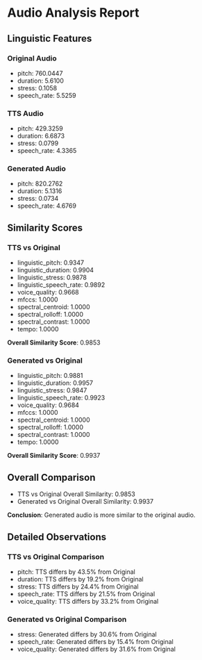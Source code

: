 # Audio Analysis Report

## Linguistic Features

### Original Audio
- pitch: 760.0447
- duration: 5.6100
- stress: 0.1058
- speech_rate: 5.5259

### TTS Audio
- pitch: 429.3259
- duration: 6.6873
- stress: 0.0799
- speech_rate: 4.3365

### Generated Audio
- pitch: 820.2762
- duration: 5.1316
- stress: 0.0734
- speech_rate: 4.6769

## Similarity Scores

### TTS vs Original
- linguistic_pitch: 0.9347
- linguistic_duration: 0.9904
- linguistic_stress: 0.9878
- linguistic_speech_rate: 0.9892
- voice_quality: 0.9668
- mfccs: 1.0000
- spectral_centroid: 1.0000
- spectral_rolloff: 1.0000
- spectral_contrast: 1.0000
- tempo: 1.0000

**Overall Similarity Score**: 0.9853

### Generated vs Original
- linguistic_pitch: 0.9881
- linguistic_duration: 0.9957
- linguistic_stress: 0.9847
- linguistic_speech_rate: 0.9923
- voice_quality: 0.9684
- mfccs: 1.0000
- spectral_centroid: 1.0000
- spectral_rolloff: 1.0000
- spectral_contrast: 1.0000
- tempo: 1.0000

**Overall Similarity Score**: 0.9937

## Overall Comparison

- TTS vs Original Overall Similarity: 0.9853
- Generated vs Original Overall Similarity: 0.9937

**Conclusion**: Generated audio is more similar to the original audio.

## Detailed Observations

### TTS vs Original Comparison
- pitch: TTS differs by 43.5% from Original
- duration: TTS differs by 19.2% from Original
- stress: TTS differs by 24.4% from Original
- speech_rate: TTS differs by 21.5% from Original
- voice_quality: TTS differs by 33.2% from Original

### Generated vs Original Comparison
- stress: Generated differs by 30.6% from Original
- speech_rate: Generated differs by 15.4% from Original
- voice_quality: Generated differs by 31.6% from Original
